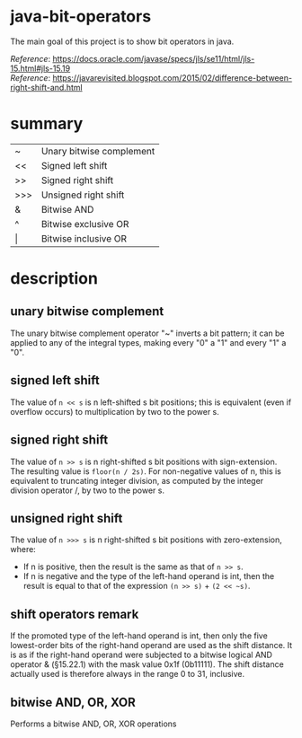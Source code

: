 # java-bit-operators
The main goal of this project is to show bit operators in java.

_Reference_: https://docs.oracle.com/javase/specs/jls/se11/html/jls-15.html#jls-15.19  
_Reference_: https://javarevisited.blogspot.com/2015/02/difference-between-right-shift-and.html

# summary

|   |   |
|---|---|
|~   |Unary bitwise complement   |
|<<   |Signed left shift   |
|\>>   |Signed right shift   |
|\>>>   |Unsigned right shift   |
|&   |Bitwise AND   |
|^   |Bitwise exclusive OR   |
|&#124;   |Bitwise inclusive OR   |

# description

## unary bitwise complement
The unary bitwise complement operator "~" inverts a bit pattern; 
it can be applied to any of the integral types, making every "0" 
a "1" and every "1" a "0".

## signed left shift
The value of `n << s` is n left-shifted s bit positions; this is 
equivalent (even if overflow occurs) to multiplication by two 
to the power s.

## signed right shift
The value of `n >> s` is n right-shifted s bit positions with 
sign-extension. The resulting value is `floor(n / 2s)`. For 
non-negative values of n, this is equivalent to truncating 
integer division, as computed by the integer division operator 
/, by two to the power s.
 
## unsigned right shift
The value of `n >>> s` is n right-shifted s bit positions with 
zero-extension, where:
* If n is positive, then the result is the same as that of `n >> s`.
* If n is negative and the type of the left-hand operand is int, 
then the result is equal to that of the expression `(n >> s)` + `(2 << ~s)`.

## shift operators remark
If the promoted type of the left-hand operand is int, then only the 
five lowest-order bits of the right-hand operand are used as the 
shift distance. It is as if the right-hand operand were subjected to a 
bitwise logical AND operator & (§15.22.1) with the mask value 0x1f 
(0b11111). The shift distance actually used is therefore always in the 
range 0 to 31, inclusive.

## bitwise AND, OR, XOR
Performs a bitwise AND, OR, XOR operations
